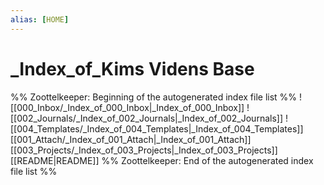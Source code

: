 ```yaml
---
alias: [HOME]
---
```

# _Index_of_Kims Videns Base
%% Zoottelkeeper: Beginning of the autogenerated index file list  %%
 ![[000_Inbox/_Index_of_000_Inbox|_Index_of_000_Inbox]]
 ![[002_Journals/_Index_of_002_Journals|_Index_of_002_Journals]]
 ![[004_Templates/_Index_of_004_Templates|_Index_of_004_Templates]]
 [[001_Attach/_Index_of_001_Attach|_Index_of_001_Attach]]
 [[003_Projects/_Index_of_003_Projects|_Index_of_003_Projects]]
 [[README|README]]
%% Zoottelkeeper: End of the autogenerated index file list  %%
